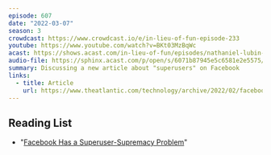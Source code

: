 ```yaml
---
episode: 607
date: "2022-03-07"
season: 3
crowdcast: https://www.crowdcast.io/e/in-lieu-of-fun-episode-233
youtube: https://www.youtube.com/watch?v=BKt03MzBqWc
acast: https://shows.acast.com/in-lieu-of-fun/episodes/nathaniel-lubin-on-facebooks-superuser-problem
audio-file: https://sphinx.acast.com/p/open/s/6071b87945e5c6581e2e5575/e/6229342d8b33ec0013af662f/media.mp3
summary: Discussing a new article about "superusers" on Facebook
links:
  - title: Article
    url: https://www.theatlantic.com/technology/archive/2022/02/facebook-hate-speech-misinformation-superusers/621617/
---
```


## Reading List

- "[Facebook Has a Superuser-Supremacy Problem][article]"

[article]: https://www.theatlantic.com/technology/archive/2022/02/facebook-hate-speech-misinformation-superusers/621617/
